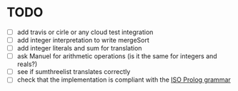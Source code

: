 # TODO

- [ ] add travis or cirle or any cloud test integration
- [ ] add integer interpretation to write mergeSort
- [ ] add integer literals and sum for translation
- [ ] ask Manuel for arithmetic operations (is it the same for integers and reals?)
- [ ] see if sumthreelist translates correctly
- [ ] check that the implementation is compliant with the [ISO Prolog grammar](https://sicstus.sics.se/sicstus/docs/3.7.1/html/sicstus_45.html#SEC369)